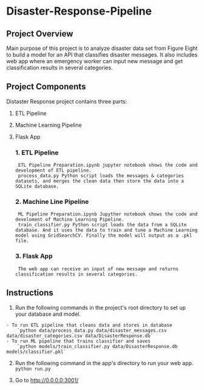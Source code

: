 # Disaster-Response-Pipeline

## Project Overview

Main purpose of this project is to analyze disaster data set from Figure Eight to build a model for an API that classifies disaster messages. It also includes web app where an emergency worker can input new message and get classification results in several categories.
## Project Components

Distaster Response project contains three parts: 
1. ETL Pipeline
2. Machine Learning Pipeline
3. Flask App

    ### 1. ETL Pipeline
        ETL Pipeline Preparation.ipynb jupyter notebook shows the code and development of ETL pipeline.
        process_data.py Python script loads the messages & categories datasets, and merges the clean data then store the data into a SQLite database.
    ### 2. Machine Line Pipeline
        ML Pipeline Preparation.ipynb Jupyther notebook shows the code and develoment of Machine Learning Pipeline.
        train_classifier.py Python script loads the data from a SQLite database. And it uses the data to train and tune a Machine Learning model using GridSearchCV. Finally the model will output as a .pkl file.
    ### 3. Flask App
        The web app can receive an input of new message and returns classification results in several categories.

## Instructions

  1. Run the following commands in the project's root directory to set up your database and model.

    - To run ETL pipeline that cleans data and stores in database
        `python data/process_data.py data/disaster_messages.csv data/disaster_categories.csv data/DisasterResponse.db`
    - To run ML pipeline that trains classifier and saves
        `python models/train_classifier.py data/DisasterResponse.db models/classifier.pkl`

  2. Run the following command in the app's directory to run your web app.
    `python run.py`

  3. Go to http://0.0.0.0:3001/

